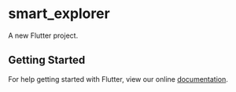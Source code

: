# smart_explorer

A new Flutter project.

## Getting Started

For help getting started with Flutter, view our online
[documentation](https://flutter.io/).
